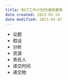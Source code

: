 ```yaml
---
title: 制订工作计划的通用要素
date created: 2023-02-24
date modified: 2023-03-07
---
```

- 议题
- 假设
- 分析
- 资源
- 责任人
- 递交时间
- 递交物
